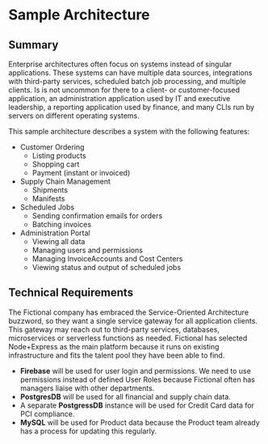 # Sample Architecture

## Summary

Enterprise architectures often focus on systems instead of singular applications. These systems can have multiple data sources, integrations with third-party services, scheduled batch job processing, and multiple clients. Is is not uncommon for there to a client- or customer-focused application, an administration application used by IT and executive leadership, a reporting application used by finance, and many CLIs run by servers on different operating systems.

This sample architecture describes a system with the following features:

- Customer Ordering
  - Listing products
  - Shopping cart
  - Payment (instant or invoiced)
- Supply Chain Management
  - Shipments
  - Manifests
- Scheduled Jobs
  - Sending confirmation emails for orders
  - Batching invoices
- Administration Portal
  - Viewing all data
  - Managing users and permissions
  - Managing InvoiceAccounts and Cost Centers
  - Viewing status and output of scheduled jobs

## Technical Requirements

The Fictional company has embraced the Service-Oriented Architecture buzzword, so they want a single service gateway for all application clients. This gateway may reach out to third-party services, databases, microservices or serverless functions as needed. Fictional has selected Node+Express as the main platform because it runs on existing infrastructure and fits the talent pool they have been able to find.

- **Firebase** will be used for user login and permissions. We need to use permissions instead of defined User Roles because Fictional often has managers liaise with other departments.
- **PostgresDB** will be used for all financial and supply chain data.
- A separate **PostgressDB** instance will be used for Credit Card data for PCI compliance.
- **MySQL** will be used for Product data because the Product team already has a process for updating this regularly.
